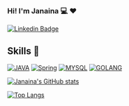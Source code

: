 ### Hi! I'm Janaina :computer: :heart:

[![Linkedin Badge](https://img.shields.io/badge/LinkedIn-0077B5?style=for-the-badge&logo=linkedin&logoColor=white&link=https://www.linkedin.com/in/fagnerpsantos/)](https://www.linkedin.com/in/janainadepaula/)

## Skills :rocket:

[![JAVA](https://img.shields.io/badge/Java-ED8B00?style=for-the-badge&logo=java&logoColor=white)]()
[![Spring](https://img.shields.io/badge/Spring-6DB33F?style=for-the-badge&logo=spring&logoColor=white)]()
[![MYSQL](https://img.shields.io/badge/MySQL-00000F?style=for-the-badge&logo=mysql&logoColor=white)]()
[![GOLANG](https://img.shields.io/badge/go-00add8?style=for-the-badge&logo=go&logoColor=white)]()


[![Janaina's GitHub stats](https://github-readme-stats.vercel.app/api?username=JanainaPaula&count_private=true&show_icons=true&theme=radical)](https://github.com/JanainaPaula/github-readme-stats)


[![Top Langs](https://github-readme-stats.vercel.app/api/top-langs/?username=JanainaPaula&layout=compact)](https://github.com/JanainaPaula/github-readme-stats)
<!--
**JanainaPaula/JanainaPaula** is a ✨ _special_ ✨ repository because its `ßREADME.md` (this file) appears on your GitHub profile.

Here are some ideas to get you started:

- 🔭 I’m currently working on ...
- 🌱 I’m currently learning ...
- 👯 I’m looking to collaborate on ...
- 🤔 I’m looking for help with ...
- 💬 Ask me about ...
- 📫 How to reach me: ...
- 😄 Pronouns: ...
- ⚡ Fun fact: ...
-->
